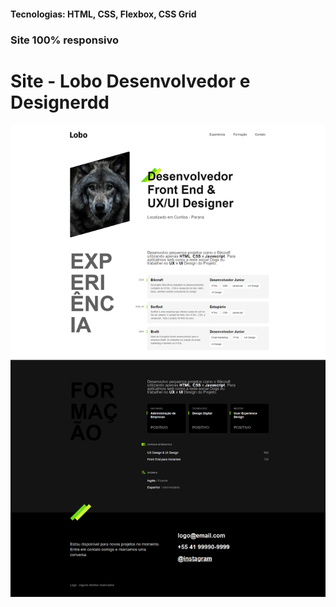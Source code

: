 <h4>Tecnologias: HTML, CSS, Flexbox, CSS Grid</h4>
<h3>Site 100% responsivo</h3>

# Site - Lobo Desenvolvedor e Designerdd
<img src="https://github.com/dieegobs/Lobo---Desenvolvedor-e-Designer/blob/main/img/lobo.png?raw=true"/>
